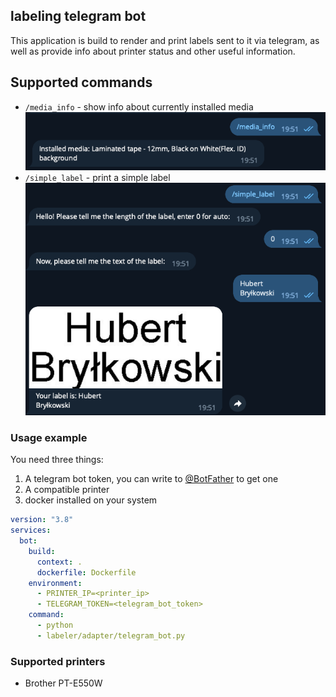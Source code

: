 ## labeling telegram bot

This application is build to render and print labels sent to it via telegram, as well
as provide info about printer status and other useful information.


## Supported commands
- `/media_info` - show info about currently installed media
![img.png](img.png)
- `/simple_label` - print a simple label
![img_1.png](img_1.png)

### Usage example
You need three things:
1. A telegram bot token, you can write to [@BotFather](https://t.me/BotFather) to get one
2. A compatible printer
3. docker installed on your system

```yaml
version: "3.8"
services:
  bot:
    build:
      context: .
      dockerfile: Dockerfile
    environment:
      - PRINTER_IP=<printer_ip>
      - TELEGRAM_TOKEN=<telegram_bot_token>
    command:
      - python
      - labeler/adapter/telegram_bot.py

```

### Supported printers
- Brother PT-E550W